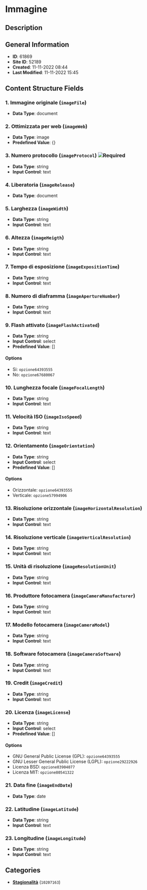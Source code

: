 # Immagine

## Description

## General Information
- **ID**: 61869
- **Site ID**: 52189
- **Created**: 11-11-2022 08:44
- **Last Modified**: 11-11-2022 15:45

## Content Structure Fields
### 1. Immagine originale (`imageFile`) 
- **Data Type**: document

### 2. Ottimizzata per web (`imageWeb`) 
- **Data Type**: image
- **Predefined Value**: {}

### 3. Numero protocollo (`imageProtocol`) ![Required](https://img.shields.io/badge/*Required-red.svg)
- **Data Type**: string
- **Input Control**: text

### 4. Liberatoria (`imageRelease`) 
- **Data Type**: document

### 5. Larghezza (`imageWidth`) 
- **Data Type**: string
- **Input Control**: text

### 6. Altezza (`imageHeigth`) 
- **Data Type**: string
- **Input Control**: text

### 7. Tempo di esposizione (`imageExpositionTime`) 
- **Data Type**: string
- **Input Control**: text

### 8. Numero di diaframma (`imageApertureNumber`) 
- **Data Type**: string
- **Input Control**: text

### 9. Flash attivato (`imageFlashActivated`) 
- **Data Type**: string
- **Input Control**: select
- **Predefined Value**: []
#### Options
- Si: `opzione64393555`
- No: `opzione67680067`

### 10. Lunghezza focale (`imageFocalLength`) 
- **Data Type**: string
- **Input Control**: text

### 11. Velocità ISO (`imageIsoSpeed`) 
- **Data Type**: string
- **Input Control**: text

### 12. Orientamento (`imageOrientation`) 
- **Data Type**: string
- **Input Control**: select
- **Predefined Value**: []
#### Options
- Orizzontale: `opzione64393555`
- Verticale: `opzione57994906`

### 13. Risoluzione orizzontale (`imageHorizontalResolution`) 
- **Data Type**: string
- **Input Control**: text

### 14. Risoluzione verticale (`imageVerticalResolution`) 
- **Data Type**: string
- **Input Control**: text

### 15. Unità di risoluzione (`imageResolutionUnit`) 
- **Data Type**: string
- **Input Control**: text

### 16. Produttore fotocamera (`imageCameraManufacturer`) 
- **Data Type**: string
- **Input Control**: text

### 17. Modello fotocamera (`imageCameraModel`) 
- **Data Type**: string
- **Input Control**: text

### 18. Software fotocamera (`imageCameraSoftware`) 
- **Data Type**: string
- **Input Control**: text

### 19. Credit (`imageCredit`) 
- **Data Type**: string
- **Input Control**: text

### 20. Licenza (`imageLicense`) 
- **Data Type**: string
- **Input Control**: select
- **Predefined Value**: []
#### Options
- GNU General Public License (GPL): `opzione64393555`
- GNU Lesser General Public License (LGPL): `opzione29222926`
- Licenza BSD: `opzione03904077`
- Licenza MIT: `opzione80541322`

### 21. Data fine (`imageEndDate`) 
- **Data Type**: date

### 22. Latitudine (`imageLatitude`) 
- **Data Type**: string
- **Input Control**: text

### 23. Longitudine (`imageLongitude`) 
- **Data Type**: string
- **Input Control**: text

## Categories
- **[Stagionalità](../../categories/stagionalità.md)** (`10207163`) 
